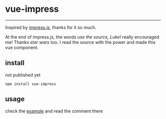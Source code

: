 # vue-impress

* * *

Inspired by [impress.js](https://github.com/impress/impress.js), thanks for it so much.

At the end of impress.js, the words *use the source, Luke!* really encouraged me! Thanks *star wars* too. I read the source with the power and made this vue component.

## install

not published yet

```
npm install vue-impress
```

## usage

check the [example](https://github.com/superwf/vue-impress/blob/master/example/App.vue) and read the comment there
